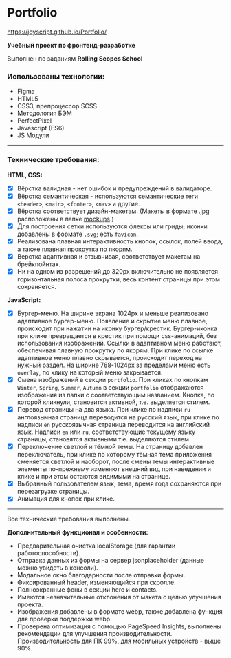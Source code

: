 # Portfolio

https://joyscript.github.io/Portfolio/

**Учебный проект по фронтенд-разработке**

Выполнен по заданиям **Rolling Scopes School**

### Использованы технологии:

- Figma
- HTML5
- CSS3, препроцессор SCSS
- Методология БЭМ
- PerfectPixel
- Javascript (ES6)
- JS Модули

---

### Технические требования:

**HTML, CSS:**

- [x] Вёрстка валидная - нет ошибок и предупреждений в валидаторе.
- [x] Вёрстка семантическая - используются семантические теги `<header>`, `<main>`, `<footer>`, `<nav>` и другие.
- [x] Вёрстка соответствует дизайн-макетам.
      (Макеты в формате .jpg расположены в папке [mockups](https://github.com/joyscript/Portfolio/tree/main/mockups).)
- [x] Для построения сетки используются флексы или гриды; иконки добавлены в формате `.svg`; есть `favicon`.
- [x] Реализована плавная интерактивность кнопок, ссылок, полей ввода, а также плавная прокрутка по якорям.
- [x] Верстка адаптивная и отзывчивая, соответствует макетам на брейкпойнтах.
- [x] Ни на одном из разрешений до 320px включительно не появляется горизонтальная полоса прокрутки, весь контент страницы при этом сохраняется.

**JavaScript:**

- [x] Бургер-меню.
      На ширине экрана 1024рх и меньше реализовано адаптивное бургер-меню. Появление и скрытие меню плавное, происходит при нажатии на иконку бургер/крестик. Бургер-иконка при клике превращается в крестик при помощи css-анимаций, без использования изображений. Ссылки в адаптивном меню работают, обеспечивая плавную прокрутку по якорям. При клике по ссылке адаптивное меню плавно скрывается, происходит переход на нужный раздел. На ширине 768-1024px за пределами меню есть `overlay`, по клику на который меню закрывается.
- [x] Смена изображений в секции `portfolio`.
      При кликах по кнопкам `Winter`, `Spring`, `Summer`, `Autumn` в секции `portfolio` отображаются изображения из папки с соответствующим названием. Кнопка, по которой кликнули, становится активной, т.е. выделяется стилем.
- [x] Перевод страницы на два языка.
      При клике по надписи `ru` англоязычная страница переводится на русский язык, при клике по надписи `en` русскоязычная страница переводится на английский язык. Надписи `en` или `ru`, соответствующие текущему языку страницы, становятся активными т.е. выделяются стилем
- [x] Переключение светлой и тёмной темы.
      На страницу добавлен переключатель, при клике по которому тёмная тема приложения сменяется светлой и наоборот, после смены темы интерактивные элементы по-прежнему изменяют внешний вид при наведении и клике и при этом остаются видимыми на странице.
- [x] Выбранный пользователем язык, тема, время года сохраняются при перезагрузке страницы.
- [x] Анимация для кнопок при клике.

---

Все технические требования выполнены.

**Дополнительный функционал и особенности:**

- Предварительная очистка localStorage (для гарантии работоспособности).
- Отправка данных из формы на сервер jsonplaceholder (данные можно увидеть в консоли).
- Модальное окно благодарности после отправки формы.
- Фиксированный header, изменяющийся при скролле.
- Полноэкранные фоны в секции hero и contacts.
- Имеются незначительные отклонения от макета с целью улучшения проекта.
- Изображения добавлены в формате webp, также добавлена функция для проверки поддержки webp.
- Проверена оптимизация с помощью PageSpeed Insights, выполнены рекомендации для улучшения производительности. Производительность для ПК 99%, для мобильных устройств - выше 90%.
